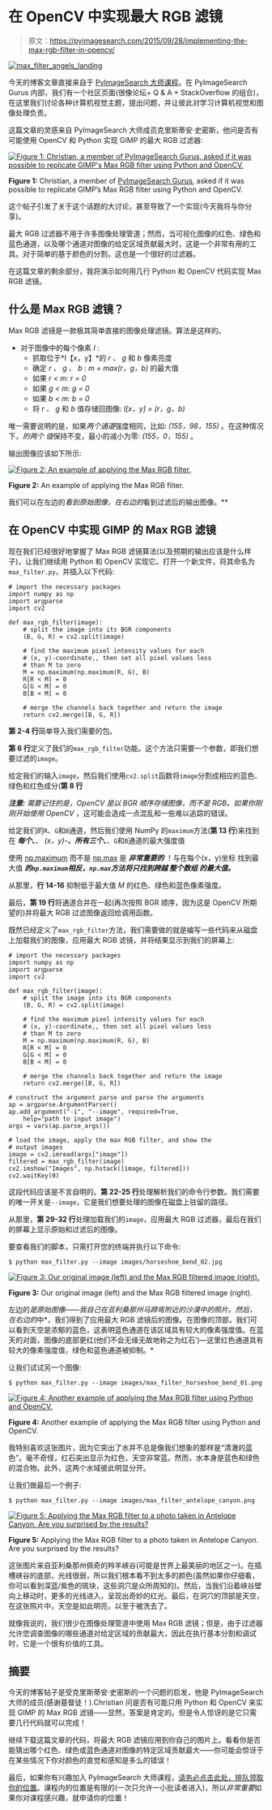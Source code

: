 # 在 OpenCV 中实现最大 RGB 滤镜

> 原文：<https://pyimagesearch.com/2015/09/28/implementing-the-max-rgb-filter-in-opencv/>

[![max_filter_angels_landing](img/d387ac10c02e33ea4e5bfe283661156f.png)](https://pyimagesearch.com/wp-content/uploads/2015/09/max_filter_angels_landing.png)

今天的博客文章直接来自于 [PyImageSearch 大师课程](https://pyimagesearch.com/pyimagesearch-gurus/)。在 PyImageSearch Gurus 内部，我们有一个社区页面(很像论坛+ Q & A + StackOverflow 的组合)，在这里我们讨论各种计算机视觉主题，提出问题，并让彼此对学习计算机视觉和图像处理负责。

这篇文章的灵感来自 PyImageSearch 大师成员克里斯蒂安·史密斯，他问是否有可能使用 OpenCV 和 Python 实现 GIMP 的最大 RGB 过滤器:

[![Figure 1: Christian, a member of PyImageSearch Gurus, asked if it was possible to replicate GIMP's Max RGB filter using Python and OpenCV.](img/7f6e5efef535663854475e5b6744d759.png)](https://pyimagesearch.com/wp-content/uploads/2015/09/max_filter_community.png)

**Figure 1:** Christian, a member of [PyImageSearch Gurus](https://pyimagesearch.com/pyimagesearch-gurus/), asked if it was possible to replicate GIMP’s Max RGB filter using Python and OpenCV.

这个帖子引发了关于这个话题的大讨论，甚至导致了一个实现(今天我将与你分享)。

最大 RGB 过滤器不用于许多图像处理管道；然而，当可视化图像的红色、绿色和蓝色通道，以及哪个通道对图像的给定区域贡献最大时，这是一个非常有用的工具。对于简单的基于颜色的分割，这也是一个很好的过滤器。

在这篇文章的剩余部分，我将演示如何用几行 Python 和 OpenCV 代码实现 Max RGB 滤镜。

## 什么是 Max RGB 滤镜？

Max RGB 滤镜是一款极其简单直接的图像处理滤镜。算法是这样的。

*   对于图像中的每个像素 *I* :
    *   抓取位于*I【x，y】*的 *r* 、 *g* 和 *b* 像素亮度
    *   确定 *r* 、 *g* 、 *b* : *m = max(r，g，b)* 的最大值
    *   如果 *r < m: r = 0*
    *   如果 *g < m: g = 0*
    *   如果 *b < m: b = 0*
    *   将 *r* 、 *g* 和 *b* 值存储回图像: *I[x，y] = (r，g，b)*

唯一需要说明的是，如果*两个通道*强度相同，比如: *(155，98，155)* 。在这种情况下，*的两个* *值*保持不变，最小的减小为零: *(155，0，155)* 。

输出图像应该如下所示:

[![Figure 2: An example of applying the Max RGB filter.](img/8ef4ffc5ef82926577b2b256f384ccd3.png)](https://pyimagesearch.com/wp-content/uploads/2015/09/max_filter_grand_canyon.png)

**Figure 2:** An example of applying the Max RGB filter.

我们可以在左边的*看到原始图像，在右边的*看到过滤后的输出图像。**

## 在 OpenCV 中实现 GIMP 的 Max RGB 滤镜

现在我们已经很好地掌握了 Max RGB 滤镜算法(以及预期的输出应该是什么样子)，让我们继续用 Python 和 OpenCV 实现它。打开一个新文件，将其命名为`max_filter.py`，并插入以下代码:

```
# import the necessary packages
import numpy as np
import argparse
import cv2

def max_rgb_filter(image):
	# split the image into its BGR components
	(B, G, R) = cv2.split(image)

	# find the maximum pixel intensity values for each
	# (x, y)-coordinate,, then set all pixel values less
	# than M to zero
	M = np.maximum(np.maximum(R, G), B)
	R[R < M] = 0
	G[G < M] = 0
	B[B < M] = 0

	# merge the channels back together and return the image
	return cv2.merge([B, G, R])

```

**第 2-4 行**简单导入我们需要的包。

**第 6 行**定义了我们的`max_rgb_filter`功能。这个方法只需要一个参数，即我们想要过滤的`image`。

给定我们的输入`image`，然后我们使用`cv2.split`函数将`image`分割成相应的蓝色、绿色和红色成分(**第 8 行**

***注意:*** *需要记住的是，OpenCV 是以 BGR 顺序存储图像，而不是 RGB。如果你刚刚开始使用 OpenCV* ，这可能会造成一点混乱和一些难以追踪的错误。

给定我们的`R`、`G`和`B`通道，然后我们使用 NumPy 的`maximum`方法(**第 13 行**)来找到在 ***每个*、**、 *(x，y)*-**、*所有三个*、**、`G`和`B`通道的最大强度值

使用 [np.maximum](http://docs.scipy.org/doc/numpy/reference/generated/numpy.maximum.html) 而不是 [np.max](http://docs.scipy.org/doc/numpy/reference/generated/numpy.ndarray.max.html) 是 ***非常重要的*** ！与在每个(x，y)坐标 找到最大值 ***的`np.maximum`相反，`np.max`方法将只找到跨越 ***整个数组*** 的最大值。***

从那里，**行 14-16** 抑制低于最大值 *M* 的红色、绿色和蓝色像素强度。

最后，**第 19 行**将通道合并在一起(再次按照 BGR 顺序，因为这是 OpenCV 所期望的)并将最大 RGB 过滤图像返回给调用函数。

既然已经定义了`max_rgb_filter`方法，我们需要做的就是编写一些代码来从磁盘上加载我们的图像，应用最大 RGB 滤镜，并将结果显示到我们的屏幕上:

```
# import the necessary packages
import numpy as np
import argparse
import cv2

def max_rgb_filter(image):
	# split the image into its BGR components
	(B, G, R) = cv2.split(image)

	# find the maximum pixel intensity values for each
	# (x, y)-coordinate,, then set all pixel values less
	# than M to zero
	M = np.maximum(np.maximum(R, G), B)
	R[R < M] = 0
	G[G < M] = 0
	B[B < M] = 0

	# merge the channels back together and return the image
	return cv2.merge([B, G, R])

# construct the argument parse and parse the arguments
ap = argparse.ArgumentParser()
ap.add_argument("-i", "--image", required=True,
	help="path to input image")
args = vars(ap.parse_args())

# load the image, apply the max RGB filter, and show the
# output images
image = cv2.imread(args["image"])
filtered = max_rgb_filter(image)
cv2.imshow("Images", np.hstack([image, filtered]))
cv2.waitKey(0)

```

这段代码应该是不言自明的。**第 22-25 行**处理解析我们的命令行参数。我们需要的唯一开关是`--image`，它是我们想要处理的图像在磁盘上驻留的路径。

从那里，**第 29-32 行**处理加载我们的`image`，应用最大 RGB 过滤器，最后在我们的屏幕上显示原始和过滤后的图像。

要查看我们的脚本，只需打开您的终端并执行以下命令:

```
$ python max_filter.py --image images/horseshoe_bend_02.jpg

```

[![Figure 3: Our original image (left) and the Max RGB filtered image (right).](img/0b7d900da434530d824c4f9c9b0da4bc.png)](https://pyimagesearch.com/wp-content/uploads/2015/09/max_filter_horseshoebend_02.png)

**Figure 3:** Our original image (left) and the Max RGB filtered image (right).

左边的*是原始图像——我自己在亚利桑那州马蹄弯附近的沙漠中的照片。然后，在右边的*中*，我们得到了应用最大 RGB 滤镜后的图像。在图像的顶部，我们可以看到天空是浓郁的蓝色，这表明蓝色通道在该区域具有较大的像素强度值。在蓝天的对面，图像的底部更红(他们不会无缘无故地称之为红石’)—这里红色通道具有较大的像素强度值，绿色和蓝色通道被抑制。*

让我们试试另一个图像:

```
$ python max_filter.py --image images/max_filter_horseshoe_bend_01.png

```

[![Figure 4: Another example of applying the Max RGB filter using Python and OpenCV.](img/094b5400788ae45c8ce373dca5668e0b.png)](https://pyimagesearch.com/wp-content/uploads/2015/09/max_filter_horseshoe_bend_01.png)

**Figure 4:** Another example of applying the Max RGB filter using Python and OpenCV.

我特别喜欢这张图片，因为它突出了水并不总是像我们想象的那样是“清澈的蓝色”。毫不奇怪，红石突出显示为红色，天空非常蓝。然而，水本身是蓝色和绿色的混合物。此外，这两个水域彼此明显分开。

让我们做最后一个例子:

```
$ python max_filter.py --image images/max_filter_antelope_canyon.png

```

[![Figure 5: Applying the Max RGB filter to a photo taken in Antelope Canyon. Are you surprised by the results?](img/2dc2a33a31887e57ad42b574200a4deb.png)](https://pyimagesearch.com/wp-content/uploads/2015/09/max_filter_antelope_canyon.png)

**Figure 5:** Applying the Max RGB filter to a photo taken in Antelope Canyon. Are you surprised by the results?

这张图片来自亚利桑那州佩奇的羚羊峡谷(可能是世界上最美丽的地区之一)。在插槽峡谷的底部，光线很弱，所以我们根本看不到太多的颜色(虽然如果你仔细看，你可以看到深蓝/紫色的斑块，这些洞穴是众所周知的)。然后，当我们沿着峡谷壁向上移动时，更多的光线进入，呈现出奇妙的红光。最后，在洞穴的顶部是天空，在这张照片中，天空是如此明亮，以至于被洗去了。

就像我说的，我们很少在图像处理管道中使用 Max RGB 滤镜；但是，由于过滤器允许您调查图像的哪些通道对给定区域的贡献最大，因此在执行基本分割和调试时，它是一个很有价值的工具。

## 摘要

今天的博客帖子是受克里斯蒂安·史密斯的一个问题的启发，他是 PyImageSearch 大师的成员(感谢基督徒！).Christian 问是否有可能只用 Python 和 OpenCV 来实现 GIMP 的 Max RGB 滤镜——显然，答案是肯定的。但是令人惊讶的是它只需要几行代码就可以完成！

继续下载这篇文章的代码，将最大 RGB 滤镜应用到你自己的图片上。看看你是否能猜出哪个红色、绿色或蓝色通道对图像的特定区域贡献最大——你可能会惊讶于在某些情况下你对颜色的直觉和感知是多么的错误！

最后，如果你有兴趣加入 PyImageSearch 大师课程，[请务必点击此处，排队领取你的位置](https://pyimagesearch.com/pyimagesearch-gurus/)。课程内的位置是有限的(一次只允许一小批读者进入)，所以*非常重要*如果你对课程感兴趣，就申请你的位置！